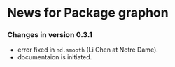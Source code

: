 # News for Package graphon
### Changes in version 0.3.1
  * error fixed in `nd.smooth` (Li Chen at Notre Dame).
  * documentaion is initiated.
